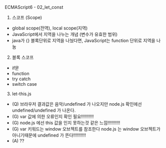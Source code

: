 ECMAScript6 - 02_let_const

1. 스코프 (Scope)
- global scope(전역), local scope(지역)
- JavaScript에서 지역을 나누는 개념 (변수가 유효한 범위)
- java가 {} 블록단위로 지역을 나눴다면, JavaScript는 function 단위로 지역을 나눔

2. 블록 스코프
- if문
- function
- try catch
- switch case

3. let-this.js
- (Q) 브라우저 결과값은 음악/undefined 가 나오지만 node.js 확인에선 undefined/undefined 가 나온다.
- (G) var 값에 의한 오류인지 확인 필요!!!!!!!!!!
- (G) node.js 에선 this 값을 인지 못하는것 같은 느낌!!!!!!!!!!
- (G) var 키워드는 window 오브젝트를 참조한다 node.js 는 window 오브젝트가 아니기때문에 undefined 가 뜬다!!!!!!!!!!
- (A) ??
    
